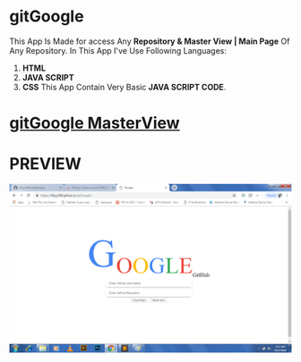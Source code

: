 # gitGoogle
This App Is Made for access Any **Repository & Master View | Main Page** Of Any Repository.
In This App I've Use Following Languages:
1. **HTML**
2. **JAVA SCRIPT**
3. **CSS**
This App Contain Very Basic **JAVA SCRIPT CODE**.







# [gitGoogle MasterView](https://github.com/iffyyy396/gitGoogle)




# PREVIEW

![gitGoogle Screenshot](gitGoogle.png)
